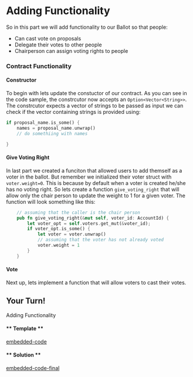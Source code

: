 Adding Functionality
===

So in this part we will add functionality to our Ballot so that people:
- Can cast vote on proposals
- Delegate their votes to other people
- Chairperson can assign voting rights to people

### Contract Functionality

#### Constructor
To begin with lets update the constuctor of our contract. As you can see in the code sample, the constrcutor now accepts an `Option<Vector<String>>`. The constrcutor expects a vector of strings to be passed as input we can check if the vector containing strings is provided using:
```rust
if proposal_name.is_some() {
    names = proposal_name.unwrap()
    // do somethiing with names 

}
``` 
#### Give Voting Right
In last part we created a funciton that allowed users to add themself as a voter in the ballot. But remember we initialized their voter struct with `voter.weight=0`. This is because by default when a voter is created he/she has no voting right. So lets create a function `give_voting_right` that will allow only the chair person to update the weight to 1 for a given voter. The function will look something like this:

```rust
    // assuming that the caller is the chair person
    pub fn give_voting_right(&mut self, voter_id: AccountId) {
        let voter_opt = self.voters.get_mut(&voter_id);
        if voter_opt.is_some() {
            let voter = voter.unwrap()
            // assuming that the voter has not already voted
            voter.weight = 1
        }
    }
```

#### Vote
Next up, lets implement a function that will allow voters to cast their votes. 


## Your Turn!
Adding Functionality


<!-- tabs:start -->

#### ** Template **

[embedded-code](./assets/5.3-template.rs ':include :type=code embed-template')

#### ** Solution **

[embedded-code-final](./assets/5.3-solution.rs ':include :type=code embed-final')

<!-- tabs:end -->